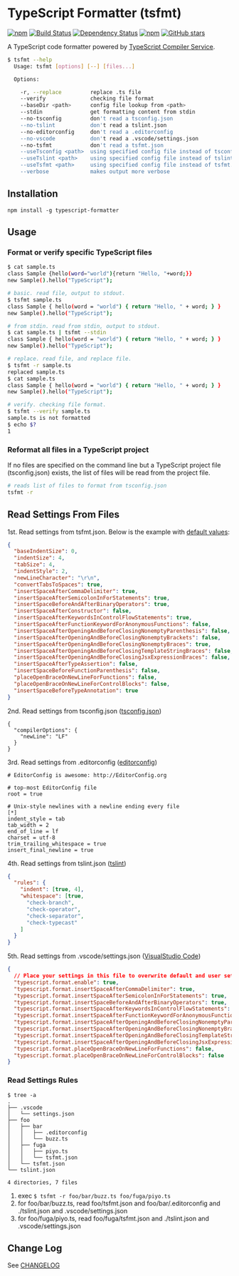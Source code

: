 # TypeScript Formatter (tsfmt)

[![npm](https://img.shields.io/npm/v/typescript-formatter.svg)](https://www.npmjs.com/package/typescript-formatter)
[![Build Status](https://travis-ci.org/vvakame/typescript-formatter.svg)](https://travis-ci.org/vvakame/typescript-formatter)
[![Dependency Status](https://david-dm.org/vvakame/typescript-formatter.svg?theme=shields.io)](https://david-dm.org/vvakame/typescript-formatter)
[![npm](https://img.shields.io/npm/dm/typescript-formatter.svg)](https://www.npmjs.com/package/typescript-formatter)
[![GitHub stars](https://img.shields.io/github/stars/vvakame/typescript-formatter.svg?style=social&label=Star)](https://github.com/vvakame/typescript-formatter/stargazers)

A TypeScript code formatter powered by [TypeScript Compiler Service](https://github.com/Microsoft/TypeScript/wiki/Using-the-Compiler-API#pretty-printer-using-the-ls-formatter).

```bash
$ tsfmt --help
  Usage: tsfmt [options] [--] [files...]

  Options:

    -r, --replace         replace .ts file
    --verify              checking file format
    --baseDir <path>      config file lookup from <path>
    --stdin               get formatting content from stdin
    --no-tsconfig         don't read a tsconfig.json
    --no-tslint           don't read a tslint.json
    --no-editorconfig     don't read a .editorconfig
    --no-vscode           don't read a .vscode/settings.json
    --no-tsfmt            don't read a tsfmt.json
    --useTsconfig <path>  using specified config file instead of tsconfig.json
    --useTslint <path>    using specified config file instead of tslint.json
    --useTsfmt <path>     using specified config file instead of tsfmt.json
    --verbose             makes output more verbose
```

## Installation

```npm install -g typescript-formatter```

## Usage

### Format or verify specific TypeScript files

```bash
$ cat sample.ts
class Sample {hello(word="world"){return "Hello, "+word;}}
new Sample().hello("TypeScript");
```

```bash
# basic. read file, output to stdout.
$ tsfmt sample.ts
class Sample { hello(word = "world") { return "Hello, " + word; } }
new Sample().hello("TypeScript");
```

```bash
# from stdin. read from stdin, output to stdout.
$ cat sample.ts | tsfmt --stdin
class Sample { hello(word = "world") { return "Hello, " + word; } }
new Sample().hello("TypeScript");
```

```bash
# replace. read file, and replace file.
$ tsfmt -r sample.ts
replaced sample.ts
$ cat sample.ts
class Sample { hello(word = "world") { return "Hello, " + word; } }
new Sample().hello("TypeScript");
```

```bash
# verify. checking file format.
$ tsfmt --verify sample.ts
sample.ts is not formatted
$ echo $?
1
```

### Reformat all files in a TypeScript project

If no files are specified on the command line but
a TypeScript project file (tsconfig.json) exists,
the list of files will be read from the project file.

```bash
# reads list of files to format from tsconfig.json
tsfmt -r
```

## Read Settings From Files

1st. Read settings from tsfmt.json. Below is the example with [default values](https://github.com/vvakame/typescript-formatter/blob/master/lib/utils.ts):

```json
{
  "baseIndentSize": 0,
  "indentSize": 4,
  "tabSize": 4,
  "indentStyle": 2,
  "newLineCharacter": "\r\n",
  "convertTabsToSpaces": true,
  "insertSpaceAfterCommaDelimiter": true,
  "insertSpaceAfterSemicolonInForStatements": true,
  "insertSpaceBeforeAndAfterBinaryOperators": true,
  "insertSpaceAfterConstructor": false,
  "insertSpaceAfterKeywordsInControlFlowStatements": true,
  "insertSpaceAfterFunctionKeywordForAnonymousFunctions": false,
  "insertSpaceAfterOpeningAndBeforeClosingNonemptyParenthesis": false,
  "insertSpaceAfterOpeningAndBeforeClosingNonemptyBrackets": false,
  "insertSpaceAfterOpeningAndBeforeClosingNonemptyBraces": true,
  "insertSpaceAfterOpeningAndBeforeClosingTemplateStringBraces": false,
  "insertSpaceAfterOpeningAndBeforeClosingJsxExpressionBraces": false,
  "insertSpaceAfterTypeAssertion": false,
  "insertSpaceBeforeFunctionParenthesis": false,
  "placeOpenBraceOnNewLineForFunctions": false,
  "placeOpenBraceOnNewLineForControlBlocks": false,
  "insertSpaceBeforeTypeAnnotation": true
}
```

2nd. Read settings from tsconfig.json ([tsconfig.json](https://www.typescriptlang.org/docs/handbook/tsconfig-json.html))

```text
{
  "compilerOptions": {
    "newLine": "LF"
  }
}
```

3rd. Read settings from .editorconfig ([editorconfig](http://editorconfig.org/))

```text
# EditorConfig is awesome: http://EditorConfig.org

# top-most EditorConfig file
root = true

# Unix-style newlines with a newline ending every file
[*]
indent_style = tab
tab_width = 2
end_of_line = lf
charset = utf-8
trim_trailing_whitespace = true
insert_final_newline = true
```

4th. Read settings from tslint.json ([tslint](https://www.npmjs.org/package/tslint))

```json
{
  "rules": {
    "indent": [true, 4],
    "whitespace": [true,
      "check-branch",
      "check-operator",
      "check-separator",
      "check-typecast"
    ]
  }
}
```

5th. Read settings from .vscode/settings.json ([VisualStudio Code](https://code.visualstudio.com/Docs/customization/userandworkspace))

```json
{
  // Place your settings in this file to overwrite default and user settings.
  "typescript.format.enable": true,
  "typescript.format.insertSpaceAfterCommaDelimiter": true,
  "typescript.format.insertSpaceAfterSemicolonInForStatements": true,
  "typescript.format.insertSpaceBeforeAndAfterBinaryOperators": true,
  "typescript.format.insertSpaceAfterKeywordsInControlFlowStatements": true,
  "typescript.format.insertSpaceAfterFunctionKeywordForAnonymousFunctions": false,
  "typescript.format.insertSpaceAfterOpeningAndBeforeClosingNonemptyParenthesis": false,
  "typescript.format.insertSpaceAfterOpeningAndBeforeClosingNonemptyBrackets": false,
  "typescript.format.insertSpaceAfterOpeningAndBeforeClosingTemplateStringBraces": false,
  "typescript.format.insertSpaceAfterOpeningAndBeforeClosingJsxExpressionBraces": false,
  "typescript.format.placeOpenBraceOnNewLineForFunctions": false,
  "typescript.format.placeOpenBraceOnNewLineForControlBlocks": false
}
```

### Read Settings Rules

```
$ tree -a
.
├── .vscode
│   └── settings.json
├── foo
│   ├── bar
│   │   ├── .editorconfig
│   │   └── buzz.ts
│   ├── fuga
│   │   ├── piyo.ts
│   │   └── tsfmt.json
│   └── tsfmt.json
└── tslint.json

4 directories, 7 files
```

1. exec `$ tsfmt -r foo/bar/buzz.ts foo/fuga/piyo.ts`
2. for foo/bar/buzz.ts, read foo/tsfmt.json and foo/bar/.editorconfig and ./tslint.json and .vscode/settings.json
3. for foo/fuga/piyo.ts, read foo/fuga/tsfmt.json and ./tslint.json and .vscode/settings.json

## Change Log

See [CHANGELOG](https://github.com/vvakame/typescript-formatter/blob/master/CHANGELOG.md)
